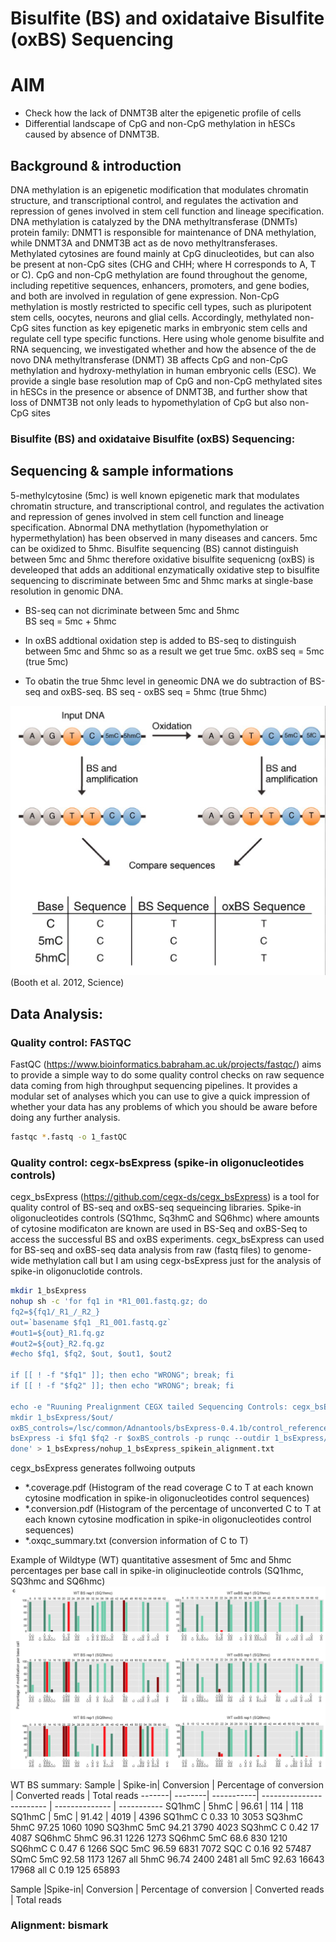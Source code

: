 # Bisulfite (BS) and oxidataive Bisulfite (oxBS) Sequencing

# AIM

* Check how the lack of DNMT3B alter the epigenetic profile of cells
* Differential landscape of CpG and non-CpG methylation in hESCs caused by absence of DNMT3B. 

## Background & introduction

DNA methylation is an epigenetic modification that modulates chromatin structure, and transcriptional control, and regulates the activation and repression of genes involved in stem cell function and lineage specification. DNA methylation is catalyzed by the DNA methyltransferase (DNMTs) protein family: DNMT1 is responsible for maintenance of DNA methylation, while DNMT3A and DNMT3B act as de novo methyltransferases. Methylated cytosines are found mainly at CpG dinucleotides, but can also be present at non-CpG sites (CHG and CHH; where H corresponds to A, T or C). CpG and non-CpG methylation are found throughout the genome, including repetitive sequences, enhancers, promoters, and gene bodies, and both are involved in regulation of gene expression. Non-CpG methylation is mostly restricted to specific cell types, such as pluripotent stem cells, oocytes, neurons and glial cells. Accordingly, methylated non-CpG sites function as key epigenetic marks in embryonic stem cells and regulate cell type specific functions. Here using whole genome bisulfite and RNA sequencing, we investigated whether and how the absence of the de novo DNA methyltransferase (DNMT) 3B affects CpG and non-CpG methylation and hydroxy-methylation in human embryonic cells (ESC). We provide a single base resolution map of CpG and non-CpG methylated sites in hESCs in the presence or absence of DNMT3B, and further show that loss of DNMT3B not only leads to hypomethylation of CpG but also non-CpG sites


### Bisulfite (BS) and oxidataive Bisulfite (oxBS) Sequencing:


## Sequencing & sample informations

5-methylcytosine (5mc) is well known epigenetic mark that modulates chromatin structure, and transcriptional control, and regulates the activation and repression of genes involved in stem cell function and lineage specification. Abnormal DNA methytlation (hypomethylation or hypermethylation) has been observed in many diseases and cancers. 5mc can be oxidized to 5hmc. Bisulfite sequencing (BS) cannot distinguish between 5mc and 5hmc therefore oxidative bisulfite sequenicng (oxBS) is develeoped that adds an additional enzymatically oxidative step to bisulfite sequencing to discriminate between 5mc and 5hmc marks at single-base resolution in genomic DNA. 

* BS-seq can not dicriminate between 5mc and 5hmc  
  BS seq = 5mc + 5hmc

* In oxBS addtional oxidation step is added to BS-seq to distinguish between 5mc and 5hmc so as a result we get true 5mc.
  oxBS seq = 5mc (true 5mc)

* To obatin the true 5hmc level in geneomic DNA we do subtraction of BS-seq and oxBS-seq.
  BS seq - oxBS seq = 5hmc (true 5hmc)

![booth_et_al](https://github.com/Adnanhashim/BS_OxBS/blob/master/booth_et_al_science_crop.png)
                                                               (Booth et al. 2012, Science)





## Data Analysis:

### Quality control: FASTQC

FastQC (https://www.bioinformatics.babraham.ac.uk/projects/fastqc/) aims to provide a simple way to do some quality control checks on raw sequence data coming from high throughput sequencing pipelines. It provides a modular set of analyses which you can use to give a quick impression of whether your data has any problems of which you should be aware before doing any further analysis.

```bash
fastqc *.fastq -o 1_fastQC
```

### Quality control: cegx-bsExpress (spike-in oligonucleotides controls)
cegx_bsExpress (https://github.com/cegx-ds/cegx_bsExpress) is a tool for quality control of BS-seq and oxBS-seq sequeincing libraries. Spike-in oligonucleotides controls (SQ1hmc, Sq3hmC and SQ6hmc) where amounts of cytosine modificaton are known are used in BS-Seq and oxBS-Seq to access the successful BS and oxBS experiments. cegx_bsExpress can used for BS-seq and oxBS-seq data analysis from raw (fastq files) to genome-wide methylation call but I am using cegx-bsExpress just for the analysis of spike-in oligonuclotide controls. 

```bash
mkdir 1_bsExpress
nohup sh -c 'for fq1 in *R1_001.fastq.gz; do
fq2=${fq1/_R1_/_R2_}
out=`basename $fq1 _R1_001.fastq.gz`
#out1=${out}_R1.fq.gz
#out2=${out}_R2.fq.gz
#echo $fq1, $fq2, $out, $out1, $out2

if [[ ! -f "$fq1" ]]; then echo "WRONG"; break; fi
if [[ ! -f "$fq2" ]]; then echo "WRONG"; break; fi

echo -e "Ruuning Pre­alignment CEGX tailed Sequencing Controls: cegx_bsExpress" 
mkdir 1_bsExpress/$out/
oxBS_controls=/lsc/common/Adnantools/bsExpress-0.4.1b/control_reference/oxBS_controls-v1.0.fa 
bsExpress -i $fq1 $fq2 -r $oxBS_controls -p runqc --outdir 1_bsExpress/$out/
done' > 1_bsExpress/nohup_1_bsExpress_spikein_alignment.txt

```
cegx_bsExpress generates follwoing outputs 
* *.coverage.pdf (Histogram of the read coverage C to T at each known cytosine modfication in spike-in oligonucleotides control sequences)  
* *.conversion.pdf (Histogram of the percentage of unconverted C to T at each known cytosine modfication in spike-in oligonucleotides control sequences)
* *.oxqc_summary.txt (conversion information of C to T) 


Example of Wildtype (WT) quantitative assesment of 5mc and 5hmc percentages per base call in spike-in oliginucleotide controls (SQ1hmc, SQ3hmc and SQ6hmc) 
![WT_spikein_controls](https://github.com/Adnanhashim/BS_OxBS/blob/master/spike-in_control.png)

  
WT BS summary: 
Sample | Spike-in| Conversion | Percentage of conversion | Converted reads | Total reads 
-------| --------| -----------| ------------------------ |  -------------- | -----------
SQ1hmC | 5hmC | 96.61 | 114 | 118
SQ1hmC | 5mC | 91.42 | 4019 | 4396
SQ1hmC	C	0.33	10	3053
SQ3hmC	5hmC	97.25	1060	1090
SQ3hmC	5mC	94.21	3790	4023
SQ3hmC	C	0.42	17	4087
SQ6hmC	5hmC	96.31	1226	1273
SQ6hmC	5mC	68.6	830	1210
SQ6hmC	C	0.47	6	1266
SQC	5mC	96.59	6831	7072
SQC	C	0.16	92	57487
SQmC	5mC	92.58	1173	1267
all	5hmC	96.74	2400	2481
all	5mC	92.63	16643	17968
all	C	0.19	125	65893  
  
  Sample |Spike-in| Conversion | Percentage of conversion | Converted reads	| Total reads
  
### Alignment: bismark 
